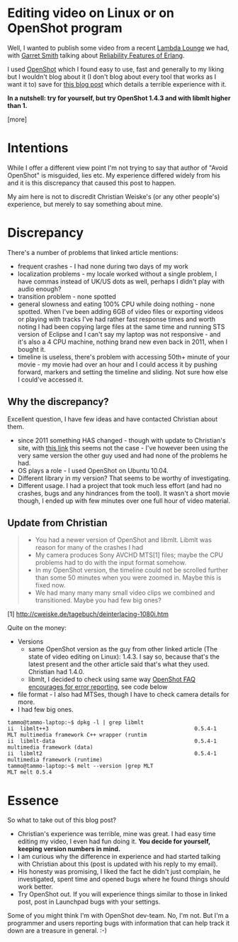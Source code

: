 Editing video on Linux or on OpenShot program
=============================================


Well, I wanted to publish some video from a recent [Lambda Lounge](http://www.meetup.com/Lambda-Lounge-Krakow/) we had, with [Garret Smith](http://www.gar1t.com/) talking about [Reliability Features of Erlang](http://www.meetup.com/Lambda-Lounge-Krakow/events/123978522/).

I used [OpenShot](http://openshot.org/) which I found easy to use, fast and generally to my liking but I wouldn't blog about it (I don't blog about every tool that works as I want it to) save for [this blog post](http://cweiske.de/tagebuch/avoid-openshot.htm) which details a terrible experience with it. 

**In a nutshell: try for yourself, but try OpenShot 1.4.3 and with libmlt higher than 1.**

[more]

Intentions
==========

While I offer a different view point I'm not trying to say that author of "Avoid OpenShot" is misguided, lies etc. My experience differed widely from his and it is this discrepancy that caused this post to happen.

My aim here is not to discredit Christian Weiske's (or any other people's) experience, but merely to say something about mine.
 
Discrepancy
===========

There's a number of problems that linked article mentions:

* frequent crashes - I had none during two days of my work
* localization problems - my locale worked without a single problem, I have commas instead of UK/US dots as well, perhaps I didn't play with audio enough?
* transition problem - none spotted
* general slowness and eating 100% CPU while doing nothing - none spotted. When I've been adding 6GB of video files or exporting videos or playing with tracks I've had rather fast response times and worth noting I had been copying large files at the same time and running STS version of Eclipse and I can't say my laptop was not responsive - and it's also a 4 CPU machine, nothing brand new even back in 2011, when I bought it.
* timeline is useless, there's problem with accessing 50th+ minute of your movie - my movie had over an hour and I could access it by pushing forward, markers and setting the timeline and sliding. Not sure how else I could've accessed it.

Why the discrepancy?
--------------------

Excellent question, I have few ideas and have contacted Christian about them.

* since 2011 something HAS changed - though with update to Christian's site, with [this link](http://txt.arboreus.com/2013/06/05/the-state-of-video-editing-on-linux.html) this seems not the case - I've however been using the very same version the other guy used and had none of the problems he had.
* OS plays a role - I used OpenShot on Ubuntu 10.04.
* Different library in my version? That seems to be worthy of investigating.
* Different usage. I had a project that took much less effort (and had no crashes, bugs and any hindrances from the tool). It wasn't a short movie though, I ended up with few minutes over one full hour of video material.

Update from Christian
---------------------

> - You had a newer version of OpenShot and libmlt. Libmlt was reason for
>   many of the crashes I had
> - My camera produces Sony AVCHD MTS[1] files; maybe the CPU problems had
>   to do with the input format somehow.
> - In my OpenShot version, the timeline could not be scrolled further
>   than some 50 minutes when you were zoomed in. Maybe this is fixed now.
> - We had many many many small video clips we combined and transitioned. 
>   Maybe you had few big ones?

[1] http://cweiske.de/tagebuch/deinterlacing-1080i.htm

Quite on the money:
* Versions
  * same OpenShot version as the guy from other linked article (The state of video editing on Linux): 1.4.3. I say so, because that's the latest present and the other article said that's what they used. Christian had 1.4.0. 
  * libmlt, I decided to check using same way [OpenShot FAQ encourages for error reporting](https://answers.launchpad.net/openshot/+faq/2245), see code below
* file format - I also had MTSes, though I have to check camera details for more.
* I had few big ones. 

````
tammo@tammo-laptop:~$ dpkg -l | grep libmlt
ii  libmlt++3                                              0.5.4-1                                           MLT multimedia framework C++ wrapper (runtim
ii  libmlt-data                                            0.5.4-1                                           multimedia framework (data)
ii  libmlt2                                                0.5.4-1                                           multimedia framework (runtime)
tammo@tammo-laptop:~$ melt --version |grep MLT
MLT melt 0.5.4
````


Essence
=======

So what to take out of this blog post? 

* Christian's experience was terrible, mine was great. I had easy time editing my video, I even had fun doing it. **You decide for yourself, keeping version numbers in mind.**
* I am curious why the difference in experience and had started talking with Christian about this (post is updated with his reply to my email). 
* His honesty was promising, I liked the fact he didn't just complain, he investigated, spent time and opened bugs where he found things should work better.
* Try OpenShot out. If you will experience things similar to those in linked post, post in Launchpad bugs with your settings.

Some of you might think I'm with OpenShot dev-team. No, I'm not. But I'm a programmer and users reporting bugs with information that can help track it down are a treasure in general. :-)
